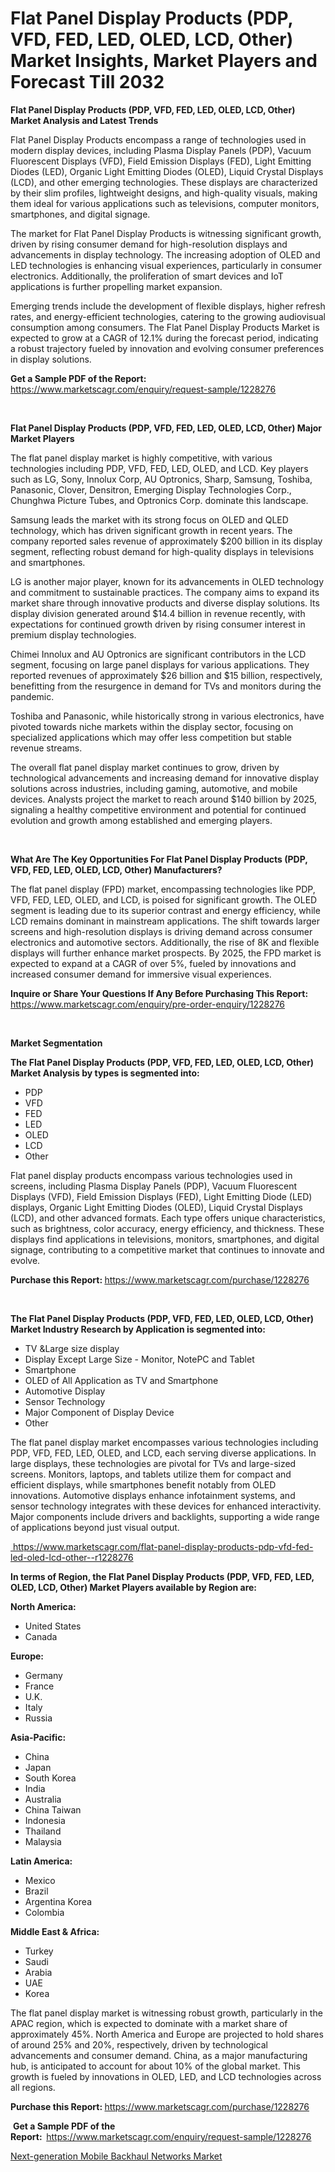 <p><h1>Flat Panel Display Products (PDP, VFD, FED, LED, OLED, LCD, Other) Market Insights, Market Players and Forecast Till 2032</h1></p><p><strong>Flat Panel Display Products (PDP, VFD, FED, LED, OLED, LCD, Other) Market Analysis and Latest Trends</strong></p>
<p><p>Flat Panel Display Products encompass a range of technologies used in modern display devices, including Plasma Display Panels (PDP), Vacuum Fluorescent Displays (VFD), Field Emission Displays (FED), Light Emitting Diodes (LED), Organic Light Emitting Diodes (OLED), Liquid Crystal Displays (LCD), and other emerging technologies. These displays are characterized by their slim profiles, lightweight designs, and high-quality visuals, making them ideal for various applications such as televisions, computer monitors, smartphones, and digital signage.</p><p>The market for Flat Panel Display Products is witnessing significant growth, driven by rising consumer demand for high-resolution displays and advancements in display technology. The increasing adoption of OLED and LED technologies is enhancing visual experiences, particularly in consumer electronics. Additionally, the proliferation of smart devices and IoT applications is further propelling market expansion.</p><p>Emerging trends include the development of flexible displays, higher refresh rates, and energy-efficient technologies, catering to the growing audiovisual consumption among consumers. The Flat Panel Display Products Market is expected to grow at a CAGR of 12.1% during the forecast period, indicating a robust trajectory fueled by innovation and evolving consumer preferences in display solutions.</p></p>
<p><strong>Get a Sample PDF of the Report:&nbsp;</strong> <a href="https://www.marketscagr.com/enquiry/request-sample/1228276?utm_campaign=2187&utm_medium=2&utm_source=Github&utm_content=ia&utm_term=26032025&utm_id=flat-panel-display-products-pdp-vfd-fed-led-oled-lcd-other">https://www.marketscagr.com/enquiry/request-sample/1228276</a></p>
<p>&nbsp;</p>
<p><strong>Flat Panel Display Products (PDP, VFD, FED, LED, OLED, LCD, Other) Major Market Players</strong></p>
<p><p>The flat panel display market is highly competitive, with various technologies including PDP, VFD, FED, LED, OLED, and LCD. Key players such as LG, Sony, Innolux Corp, AU Optronics, Sharp, Samsung, Toshiba, Panasonic, Clover, Densitron, Emerging Display Technologies Corp., Chunghwa Picture Tubes, and Optronics Corp. dominate this landscape.</p><p>Samsung leads the market with its strong focus on OLED and QLED technology, which has driven significant growth in recent years. The company reported sales revenue of approximately $200 billion in its display segment, reflecting robust demand for high-quality displays in televisions and smartphones.</p><p>LG is another major player, known for its advancements in OLED technology and commitment to sustainable practices. The company aims to expand its market share through innovative products and diverse display solutions. Its display division generated around $14.4 billion in revenue recently, with expectations for continued growth driven by rising consumer interest in premium display technologies.</p><p>Chimei Innolux and AU Optronics are significant contributors in the LCD segment, focusing on large panel displays for various applications. They reported revenues of approximately $26 billion and $15 billion, respectively, benefitting from the resurgence in demand for TVs and monitors during the pandemic.</p><p>Toshiba and Panasonic, while historically strong in various electronics, have pivoted towards niche markets within the display sector, focusing on specialized applications which may offer less competition but stable revenue streams.</p><p>The overall flat panel display market continues to grow, driven by technological advancements and increasing demand for innovative display solutions across industries, including gaming, automotive, and mobile devices. Analysts project the market to reach around $140 billion by 2025, signaling a healthy competitive environment and potential for continued evolution and growth among established and emerging players.</p></p>
<p>&nbsp;</p>
<p><strong>What Are The Key Opportunities For Flat Panel Display Products (PDP, VFD, FED, LED, OLED, LCD, Other) Manufacturers?</strong></p>
<p><p>The flat panel display (FPD) market, encompassing technologies like PDP, VFD, FED, LED, OLED, and LCD, is poised for significant growth. The OLED segment is leading due to its superior contrast and energy efficiency, while LCD remains dominant in mainstream applications. The shift towards larger screens and high-resolution displays is driving demand across consumer electronics and automotive sectors. Additionally, the rise of 8K and flexible displays will further enhance market prospects. By 2025, the FPD market is expected to expand at a CAGR of over 5%, fueled by innovations and increased consumer demand for immersive visual experiences.</p></p>
<p><strong>Inquire or Share Your Questions If Any Before Purchasing This Report:</strong> <a href="https://www.marketscagr.com/enquiry/pre-order-enquiry/1228276?utm_campaign=2187&utm_medium=2&utm_source=Github&utm_content=ia&utm_term=26032025&utm_id=flat-panel-display-products-pdp-vfd-fed-led-oled-lcd-other">https://www.marketscagr.com/enquiry/pre-order-enquiry/1228276</a></p>
<p>&nbsp;</p>
<p><strong>Market Segmentation</strong></p>
<p><strong>The Flat Panel Display Products (PDP, VFD, FED, LED, OLED, LCD, Other) Market Analysis by types is segmented into:</strong></p>
<p><ul><li>PDP</li><li>VFD</li><li>FED</li><li>LED</li><li>OLED</li><li>LCD</li><li>Other</li></ul></p>
<p><p>Flat panel display products encompass various technologies used in screens, including Plasma Display Panels (PDP), Vacuum Fluorescent Displays (VFD), Field Emission Displays (FED), Light Emitting Diode (LED) displays, Organic Light Emitting Diodes (OLED), Liquid Crystal Displays (LCD), and other advanced formats. Each type offers unique characteristics, such as brightness, color accuracy, energy efficiency, and thickness. These displays find applications in televisions, monitors, smartphones, and digital signage, contributing to a competitive market that continues to innovate and evolve.</p></p>
<p><strong>Purchase this Report:&nbsp;</strong><a href="https://www.marketscagr.com/purchase/1228276?utm_campaign=2187&utm_medium=2&utm_source=Github&utm_content=ia&utm_term=26032025&utm_id=flat-panel-display-products-pdp-vfd-fed-led-oled-lcd-other">https://www.marketscagr.com/purchase/1228276</a></p>
<p>&nbsp;</p>
<p><strong>The Flat Panel Display Products (PDP, VFD, FED, LED, OLED, LCD, Other) Market Industry Research by Application is segmented into:</strong></p>
<p><ul><li>TV &Large size display</li><li>Display Except Large Size - Monitor, NotePC and Tablet</li><li>Smartphone</li><li>OLED of All Application as TV and Smartphone</li><li>Automotive Display</li><li>Sensor Technology</li><li>Major Component of Display Device</li><li>Other</li></ul></p>
<p><p>The flat panel display market encompasses various technologies including PDP, VFD, FED, LED, OLED, and LCD, each serving diverse applications. In large displays, these technologies are pivotal for TVs and large-sized screens. Monitors, laptops, and tablets utilize them for compact and efficient displays, while smartphones benefit notably from OLED innovations. Automotive displays enhance infotainment systems, and sensor technology integrates with these devices for enhanced interactivity. Major components include drivers and backlights, supporting a wide range of applications beyond just visual output.</p></p>
<p><a href="https://www.marketscagr.com/flat-panel-display-products-pdp-vfd-fed-led-oled-lcd-other--r1228276?utm_campaign=2187&utm_medium=2&utm_source=Github&utm_content=ia&utm_term=26032025&utm_id=flat-panel-display-products-pdp-vfd-fed-led-oled-lcd-other">&nbsp;https://www.marketscagr.com/flat-panel-display-products-pdp-vfd-fed-led-oled-lcd-other--r1228276</a></p>
<p><strong>In terms of Region, the Flat Panel Display Products (PDP, VFD, FED, LED, OLED, LCD, Other) Market Players available by Region are:</strong></p>
<p>
    <p> <strong> North America: </strong>
        <ul>
            <li>United States</li>
            <li>Canada</li>
        </ul>
        </p> 
    <p> <strong> Europe: </strong>
        <ul>
            <li>Germany</li>
            <li>France</li>
            <li>U.K.</li>
            <li>Italy</li>
            <li>Russia</li>
        </ul>
        </p> 
    <p> <strong> Asia-Pacific: </strong>
        <ul>
            <li>China</li>
            <li>Japan</li>
            <li>South Korea</li>
            <li>India</li>
            <li>Australia</li>
            <li>China Taiwan</li>
            <li>Indonesia</li>
            <li>Thailand</li>
            <li>Malaysia</li>
        </ul>
        </p> 
    <p> <strong> Latin America: </strong>
        <ul>
            <li>Mexico</li>
            <li>Brazil</li>
            <li>Argentina Korea</li>
            <li>Colombia</li>
        </ul>
        </p> 
    <p> <strong> Middle East & Africa: </strong>
        <ul>
            <li>Turkey</li>
            <li>Saudi</li>
            <li>Arabia</li>
            <li>UAE</li>
            <li>Korea</li>
        </ul>
    </p>
    </p>
<p><p>The flat panel display market is witnessing robust growth, particularly in the APAC region, which is expected to dominate with a market share of approximately 45%. North America and Europe are projected to hold shares of around 25% and 20%, respectively, driven by technological advancements and consumer demand. China, as a major manufacturing hub, is anticipated to account for about 10% of the global market. This growth is fueled by innovations in OLED, LED, and LCD technologies across all regions.</p></p>
<p><strong>Purchase this Report: </strong><a href="https://www.marketscagr.com/purchase/1228276?utm_campaign=2187&utm_medium=2&utm_source=Github&utm_content=ia&utm_term=26032025&utm_id=flat-panel-display-products-pdp-vfd-fed-led-oled-lcd-other">https://www.marketscagr.com/purchase/1228276</a></p>
<p>&nbsp;<strong>Get a Sample PDF of the Report:&nbsp;&nbsp;</strong><a href="https://www.marketscagr.com/enquiry/request-sample/1228276?utm_campaign=2187&utm_medium=2&utm_source=Github&utm_content=ia&utm_term=26032025&utm_id=flat-panel-display-products-pdp-vfd-fed-led-oled-lcd-other">https://www.marketscagr.com/enquiry/request-sample/1228276</a></p>
<p><strong></strong></p>
<p><p><a href="https://github.com/mauripalmi/Market-Research-Report-List-6/blob/main/next-generation-mobile-backhaul-networks-market.md?utm_campaign=2187&utm_medium=2&utm_source=Github&utm_content=ia&utm_term=26032025&utm_id=flat-panel-display-products-pdp-vfd-fed-led-oled-lcd-other">Next-generation Mobile Backhaul Networks Market</a></p></p>